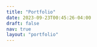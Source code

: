 ```yaml
---
title: "Portfolio"
date: 2023-09-23T00:45:26-04:00
draft: false
nav: true
layout: "portfolio"
---
```



